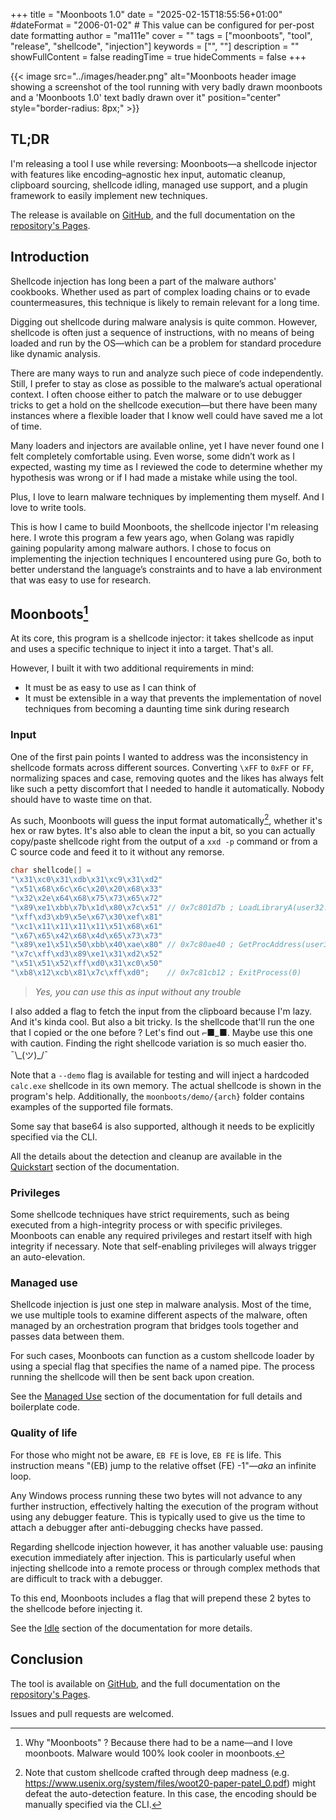 +++
title = "Moonboots 1.0"
date = "2025-02-15T18:55:56+01:00"
#dateFormat = "2006-01-02" # This value can be configured for per-post date formatting
author = "ma111e"
cover = ""
tags = ["moonboots", "tool", "release", "shellcode", "injection"]
keywords = ["", ""]
description = ""
showFullContent = false
readingTime = true
hideComments = false
+++

{{< image src="../images/header.png" alt="Moonboots header image showing a screenshot of the tool running with very badly drawn moonboots and a 'Moonboots 1.0' text badly drawn over it" position="center" style="border-radius: 8px;" >}}

## TL;DR
I'm releasing a tool I use while reversing: Moonboots—a shellcode injector with features like encoding–agnostic hex input, automatic cleanup, clipboard sourcing, shellcode idling, managed use support, and a plugin framework to easily implement new techniques.

The release is available on [GitHub](https://github.com/ma111e/moonboots), and the full documentation on the [repository's Pages](https://ma111e.github.io/moonboots/#/). 

## Introduction

Shellcode injection has long been a part of the malware authors' cookbooks. Whether used as part of complex loading chains or to evade countermeasures, this technique is likely to remain relevant for a long time.

Digging out shellcode during malware analysis is quite common. However, shellcode is often just a sequence of instructions, with no means of being loaded and run by the OS—which can be a problem for standard procedure like dynamic analysis.

There are many ways to run and analyze such piece of code independently. Still, I prefer to stay as close as possible to the malware’s actual operational context. I often choose either to patch the malware or to use debugger tricks to get a hold on the shellcode execution—but there have been many instances where a flexible loader that I know well could have saved me a lot of time.

Many loaders and injectors are available online, yet I have never found one I felt completely comfortable using. Even worse, some didn’t work as I expected, wasting my time as I reviewed the code to determine whether my hypothesis was wrong or if I had made a mistake while using the tool.

Plus, I love to learn malware techniques by implementing them myself. And I love to write tools.

This is how I came to build Moonboots, the shellcode injector I'm releasing here. I wrote this program a few years ago, when Golang was rapidly gaining popularity among malware authors. I chose to focus on implementing the injection techniques I encountered using pure Go, both to better understand the language’s constraints and to have a lab environment that was easy to use for research.

## Moonboots[^1]
At its core, this program is a shellcode injector: it takes shellcode as input and uses a specific technique to inject it into a target. That's all. 

However, I built it with two additional requirements in mind: 
+ It must be as easy to use as I can think of
+ It must be extensible in a way that prevents the implementation of novel techniques from becoming a daunting time sink during research

### Input
One of the first pain points I wanted to address was the inconsistency in shellcode formats across different sources. Converting `\xFF` to `0xFF` or `FF`, normalizing spaces and case, removing quotes and the likes has always felt like such a petty discomfort that I needed to handle it automatically. Nobody should have to waste time on that. 

As such, Moonboots will guess the input format automatically[^2], whether it's hex or raw bytes. It's also able to clean the input a bit, so you can actually copy/paste shellcode right from the output of a `xxd -p` command or from a C source code and feed it to it without any remorse.

```c
char shellcode[] =
"\x31\xc0\x31\xdb\x31\xc9\x31\xd2"
"\x51\x68\x6c\x6c\x20\x20\x68\x33"
"\x32\x2e\x64\x68\x75\x73\x65\x72"
"\x89\xe1\xbb\x7b\x1d\x80\x7c\x51" // 0x7c801d7b ; LoadLibraryA(user32.dll)
"\xff\xd3\xb9\x5e\x67\x30\xef\x81"
"\xc1\x11\x11\x11\x11\x51\x68\x61"
"\x67\x65\x42\x68\x4d\x65\x73\x73"
"\x89\xe1\x51\x50\xbb\x40\xae\x80" // 0x7c80ae40 ; GetProcAddress(user32.dll, MessageBoxA)
"\x7c\xff\xd3\x89\xe1\x31\xd2\x52"
"\x51\x51\x52\xff\xd0\x31\xc0\x50"
"\xb8\x12\xcb\x81\x7c\xff\xd0";    // 0x7c81cb12 ; ExitProcess(0)
```
> *Yes, you can use this as input without any trouble*

I also added a flag to fetch the input from the clipboard because I'm lazy. And it's kinda cool. But also a bit tricky. Is the shellcode that'll run the one that I copied or the one before ? Let's find out ⌐■\_■. Maybe use this one with caution. Finding the right shellcode variation is so much easier tho. ¯\\\_(ツ)\_/¯

Note that a `--demo` flag is available for testing and will inject a hardcoded `calc.exe` shellcode in its own memory. The actual shellcode is shown in the program's help. Additionally, the `moonboots/demo/{arch}` folder contains examples of the supported file formats.

Some say that base64 is also supported, although it needs to be explicitly specified via the CLI.

All the details about the detection and cleanup are available in the [Quickstart](https://ma111e.github.io/moonboots/#/user_guide/quickstart) section of the documentation. 

### Privileges
Some shellcode techniques have strict requirements, such as being executed from a high-integrity process or with specific privileges. Moonboots can enable any required privileges and restart itself with high integrity if necessary. Note that self-enabling privileges will always trigger an auto-elevation.

### Managed use
Shellcode injection is just one step in malware analysis. Most of the time, we use multiple tools to examine different aspects of the malware, often managed by an orchestration program that bridges tools together and passes data between them.

For such cases, Moonboots can function as a custom shellcode loader by using a special flag that specifies the name of a named pipe. The process running the shellcode will then be sent back upon creation.

See the [Managed Use](https://ma111e.github.io/moonboots/#/developers/managed_use) section of the documentation for full details and boilerplate code.

### Quality of life
For those who might not be aware, `EB FE` is love, `EB FE` is life. This instruction means "(EB) jump to the relative offset (FE) -1"—*aka* an infinite loop. 

Any Windows process running these two bytes will not advance to any further instruction, effectively halting the execution of the program without using any debugger feature. This is typically used to give us the time to attach a debugger after anti-debugging checks have passed.

Regarding shellcode injection however, it has another valuable use: pausing execution immediately after injection. This is particularly useful when injecting shellcode into a remote process or through complex methods that are difficult to track with a debugger.

To this end, Moonboots includes a flag that will prepend these 2 bytes to the shellcode before injecting it.

See the [Idle](https://ma111e.github.io/moonboots/#/developers/managed_use) section of the documentation for more details.

## Conclusion
The tool is available on [GitHub](https://github.com/ma111e/moonboots), and the full documentation on the [repository's Pages](https://ma111e.github.io/moonboots/#/). 

Issues and pull requests are welcomed.


[^1]: Why "Moonboots" ? Because there had to be a name—and I love moonboots. Malware would 100% look cooler in moonboots.
[^2]: Note that custom shellcode crafted through deep madness (e.g. https://www.usenix.org/system/files/woot20-paper-patel_0.pdf) might defeat the auto-detection feature. In this case, the encoding should be manually specified via the CLI.